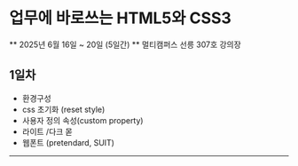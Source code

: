 # 업무에 바로쓰는 HTML5와 CSS3
** 2025년 6월 16일 ~ 20일 (5일간) ** 
멀티캠퍼스 선릉 307호 강의장
## 1일차
- 환경구성
- css 초기화 (reset style)
- 사용자 정의 속성(custom property)
- 라이트 /다크 몯
- 웹폰트 (pretendard, SUIT)
-----------------------------